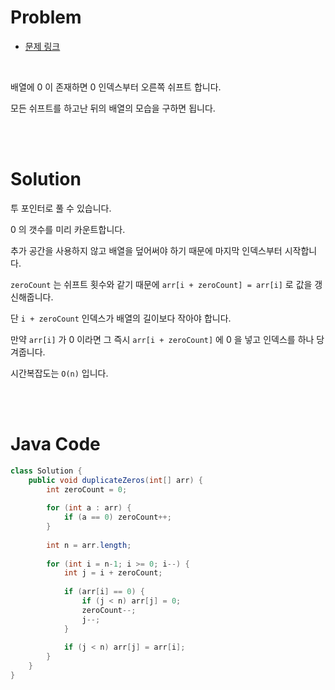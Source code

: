# Problem

- [문제 링크](https://leetcode.com/problems/duplicate-zeros/)

<br>

배열에 0 이 존재하면 0 인덱스부터 오른쪽 쉬프트 합니다.

모든 쉬프트를 하고난 뒤의 배열의 모습을 구하면 됩니다.

<br><br>

# Solution

투 포인터로 풀 수 있습니다.

0 의 갯수를 미리 카운트합니다.

추가 공간을 사용하지 않고 배열을 덮어써야 하기 때문에 마지막 인덱스부터 시작합니다.

`zeroCount` 는 쉬프트 횟수와 같기 때문에 `arr[i + zeroCount] = arr[i]` 로 값을 갱신해줍니다.

단 `i + zeroCount` 인덱스가 배열의 길이보다 작아야 합니다.

만약 `arr[i]` 가 0 이라면 그 즉시 `arr[i + zeroCount]` 에 0 을 넣고 인덱스를 하나 당겨줍니다.

시간복잡도는 `O(n)` 입니다.

<br><br>

# Java Code

```java
class Solution {
    public void duplicateZeros(int[] arr) {
        int zeroCount = 0;
        
        for (int a : arr) {
            if (a == 0) zeroCount++;
        }
        
        int n = arr.length;
        
        for (int i = n-1; i >= 0; i--) {
            int j = i + zeroCount;
            
            if (arr[i] == 0) {
                if (j < n) arr[j] = 0;
                zeroCount--;
                j--;
            }
            
            if (j < n) arr[j] = arr[i];
        }
    }
}
```